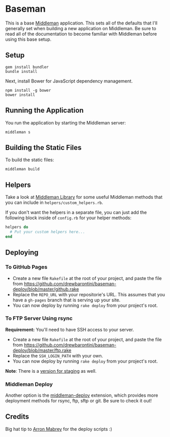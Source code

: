 Baseman
=======

This is a base [Middleman](http://middlemanapp.com/) application. This
sets all of the defaults that I'll generally set when building a new
application on Middleman. Be sure to read all of the documentation to
become familiar with Middleman before using this base setup.

Setup
-----

```shell
gem install bundler
bundle install
```

Next, install Bower for JavaScript dependency management.

```shell
npm install -g bower
bower install
```

Running the Application
-----------------------

You run the application by starting the Middleman server:

```shell
middleman s
```

Building the Static Files
-------------------------

To build the static files:

```shell
middleman build
```

Helpers
-------

Take a look at [Middleman Library](http://github.com/drewbarontini/middleman-library/) for some useful Middleman methods that you can include in `helpers/custom_helpers.rb`.

If you don't want the helpers in a separate file, you can just add the following block inside of `config.rb` for your helper methods:

```ruby
helpers do
  # Put your custom helpers here...
end
```

Deploying
---------

### To GitHub Pages

- Create a new file `Rakefile` at the root of your project, and paste the file from https://github.com/drewbarontini/baseman-deploy/blob/master/github.rake
- Replace the `REPO_URL` with your repositorie's URL. This assumes that you have a `gh-pages` branch that is serving up your site.
- You can now deploy by running `rake deploy` from your project's root.

### To FTP Server Using rsync

**Requirement:** You'll need to have SSH access to your server.

- Create a new file `Rakefile` at the root of your project, and paste the file from https://github.com/drewbarontini/baseman-deploy/blob/master/ftp.rake
- Replace the `SSH_LOGIN_PATH` with your own.
- You can now deploy by running `rake deploy` from your project's root.

**Note**: There is a [version for staging](https://github.com/drewbarontini/baseman-deploy/blob/master/ftp-staging.rake) as well.

### Middleman Deploy

Another option is the [middleman-deploy](https://github.com/tvaughan/middleman-deploy) extension, which provides more deployment methods for rsync, ftp, sftp or git. Be sure to check it out!

Credits
-------

Big hat tip to [Arron Mabrey](https://github.com/arronmabrey) for the
deploy scripts :)
